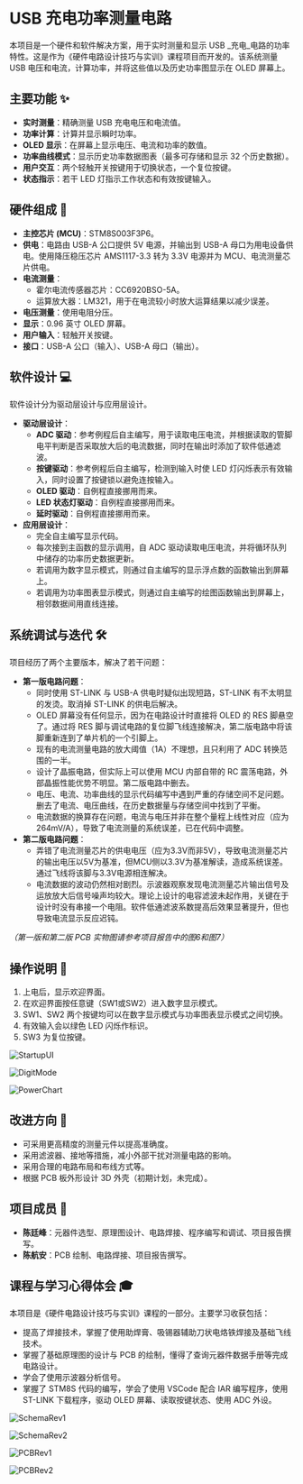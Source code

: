 # USB 充电功率测量电路

本项目是一个硬件和软件解决方案，用于实时测量和显示 USB _充电_电路的功率特性。这是作为《硬件电路设计技巧与实训》课程项目而开发的。该系统测量 USB 电压和电流，计算功率，并将这些值以及历史功率图显示在 OLED 屏幕上。

## 主要功能 ✨

* **实时测量**：精确测量 USB 充电电压和电流值。
* **功率计算**：计算并显示瞬时功率。
* **OLED 显示**：在屏幕上显示电压、电流和功率的数值。
* **功率曲线模式**：显示历史功率数据图表（最多可存储和显示 32 个历史数据）。
* **用户交互**：两个轻触开关按键用于切换状态，一个复位按键。
* **状态指示**：若干 LED 灯指示工作状态和有效按键输入。

## 硬件组成 🔩

* **主控芯片 (MCU)**：STM8S003F3P6。
* **供电**：电路由 USB-A 公口提供 5V 电源，并输出到 USB-A 母口为用电设备供电。使用降压稳压芯片 AMS1117-3.3 转为 3.3V 电源并为 MCU、电流测量芯片供电。
* **电流测量**：
    * 霍尔电流传感器芯片：CC6920BSO-5A。
    * 运算放大器：LM321，用于在电流较小时放大运算结果以减少误差。
* **电压测量**：使用电阻分压。
* **显示**：0.96 英寸 OLED 屏幕。
* **用户输入**：轻触开关按键。
* **接口**：USB-A 公口（输入）、USB-A 母口（输出）。

## 软件设计 💻

软件设计分为驱动层设计与应用层设计。

* **驱动层设计**：
    * **ADC 驱动**：参考例程后自主编写，用于读取电压电流，并根据读取的管脚电平判断是否采取放大后的电流数据，同时在输出时添加了软件低通滤波。
    * **按键驱动**：参考例程后自主编写，检测到输入时使 LED 灯闪烁表示有效输入，同时设置了按键锁以避免连按输入。
    * **OLED 驱动**：自例程直接挪用而来。
    * **LED 状态灯驱动**：自例程直接挪用而来。
    * **延时驱动**：自例程直接挪用而来。
* **应用层设计**：
    * 完全自主编写显示代码。
    * 每次接到主函数的显示调用，自 ADC 驱动读取电压电流，并将循环队列中储存的功率历史数据更新。
    * 若调用为数字显示模式，则通过自主编写的显示浮点数的函数输出到屏幕上。
    * 若调用为功率图表显示模式，则通过自主编写的绘图函数输出到屏幕上，相邻数据间用直线连接。

## 系统调试与迭代 🛠️

项目经历了两个主要版本，解决了若干问题：

* **第一版电路问题**：
    * 同时使用 ST-LINK 与 USB-A 供电时疑似出现短路，ST-LINK 有不太明显的发烫。取消掉 ST-LINK 的供电后解决。
    * OLED 屏幕没有任何显示，因为在电路设计时直接将 OLED 的 RES 脚悬空了。通过将 RES 脚与调试电路的复位脚飞线连接解决，第二版电路中将该脚重新连到了单片机的一个引脚上。
    * 现有的电流测量电路的放大阈值（1A）不理想，且只利用了 ADC 转换范围的一半。
    * 设计了晶振电路，但实际上可以使用 MCU 内部自带的 RC 震荡电路，外部晶振性能优势不明显。第二版电路中删去。
    * 电压、电流、功率曲线的显示代码编写中遇到严重的存储空间不足问题。删去了电流、电压曲线，在历史数据量与存储空间中找到了平衡。
    * 电流数据的换算存在问题，电流与电压并非在整个量程上线性对应（应为264mV/A），导致了电流测量的系统误差，已在代码中调整。
* **第二版电路问题**：
    * 弄错了电流测量芯片的供电电压（应为3.3V而非5V），导致电流测量芯片的输出电压以5V为基准，但MCU侧以3.3V为基准解读，造成系统误差。通过飞线将该脚与3.3V电源相连解决。
    * 电流数据的波动仍然相对剧烈。示波器观察发现电流测量芯片输出信号及运放放大后信号噪声均较大。理论上设计的电容滤波未起作用，关键在于设计时没有串接一个电阻。软件低通滤波系数提高后效果显著提升，但也导致电流显示反应迟钝。

*（第一版和第二版 PCB 实物图请参考项目报告中的图6和图7）*

## 操作说明 📖

1.  上电后，显示欢迎界面。
2.  在欢迎界面按任意键（SW1或SW2）进入数字显示模式。
3.  SW1、SW2 两个按键均可以在数字显示模式与功率图表显示模式之间切换。
4.  有效输入会以绿色 LED 闪烁作标识。
5.  SW3 为复位按键。

![StartupUI](.\Assets\StartupUI.jpg)

![DigitMode](.\Assets\DigitMode.jpg)

![PowerChart](.\assets\PowerChart.jpg)

## 改进方向 🚀

* 可采用更高精度的测量元件以提高准确度。
* 采用滤波器、接地等措施，减小外部干扰对测量电路的影响。
* 采用合理的电路布局和布线方式等。
* 根据 PCB 板外形设计 3D 外壳（初期计划，未完成）。

## 项目成员 🙏

* **陈廷峰**：元器件选型、原理图设计、电路焊接、程序编写和调试、项目报告撰写。
* **陈航安**：PCB 绘制、电路焊接、项目报告撰写。

## 课程与学习心得体会 🎓

本项目是《硬件电路设计技巧与实训》课程的一部分。主要学习收获包括：
* 提高了焊接技术，掌握了使用助焊膏、吸锡器辅助刀状电烙铁焊接及基础飞线技术。
* 掌握了基础原理图的设计与 PCB 的绘制，懂得了查询元器件数据手册等完成电路设计。
* 学会了使用示波器分析信号。
* 掌握了 STM8S 代码的编写，学会了使用 VSCode 配合 IAR 编写程序，使用 ST-LINK 下载程序，驱动 OLED 屏幕、读取按键状态、使用 ADC 外设。

![SchemaRev1](./assets/SchemaRev1.png)

![SchemaRev2](./assets/SchemaRev2.png)

![PCBRev1](./assets/PCBRev1.png)

![PCBRev2](./assets/PCBRev2.png)